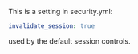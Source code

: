 This is a setting in security.yml:

```yml
invalidate_session: true
```

used by the default session controls.
